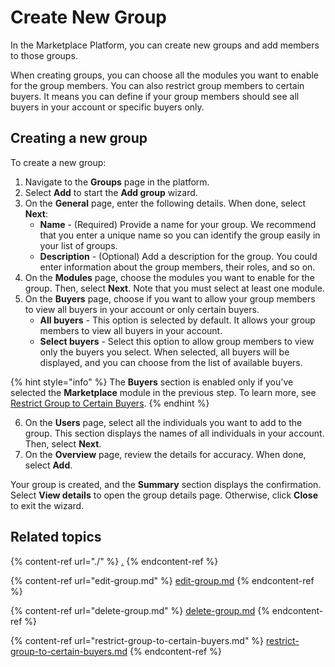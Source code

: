 # Create New Group

In the Marketplace Platform, you can create new groups and add members to those groups.

When creating groups, you can choose all the modules you want to enable for the group members. You can also restrict group members to certain buyers. It means you can define if your group members should see all buyers in your account or specific buyers only.&#x20;

## Creating a new group

To create a new group:

1. Navigate to the **Groups** page in the platform.&#x20;
2. Select **Add** to start the **Add group** wizard.
3. On the **General** page, enter the following details. When done, select **Next**:
   * **Name** - (Required) Provide a name for your group. We recommend that you enter a unique name so you can identify the group easily in your list of groups.
   * **Description** - (Optional) Add a description for the group. You could enter information about the group members, their roles, and so on. &#x20;
4. On the **Modules** page, choose the modules you want to enable for the group. Then, select **Next**. Note that you must select at least one module.
5. On the **Buyers** page, choose if you want to allow your group members to view all buyers in your account or only certain buyers.&#x20;
   * **All buyers** - This option is selected by default. It allows your group members to view all buyers in your account.
   * **Select buyers** - Select this option to allow group members to view only the buyers you select. When selected, all buyers will be displayed, and you can choose from the list of available buyers.

{% hint style="info" %}
The **Buyers** section is enabled only if you've selected the **Marketplace** module in the previous step. To learn more, see [Restrict Group to Certain Buyers](restrict-group-to-certain-buyers.md).
{% endhint %}

6. On the **Users** page, select all the individuals you want to add to the group. This section displays the names of all individuals in your account. Then, select **Next**.&#x20;
7. On the **Overview** page, review the details for accuracy. When done, select **Add**.&#x20;

Your group is created, and the **Summary** section displays the confirmation. Select **View details** to open the group details page. Otherwise, click **Close** to exit the wizard.

## Related topics

{% content-ref url="./" %}
[.](./)
{% endcontent-ref %}

{% content-ref url="edit-group.md" %}
[edit-group.md](edit-group.md)
{% endcontent-ref %}

{% content-ref url="delete-group.md" %}
[delete-group.md](delete-group.md)
{% endcontent-ref %}

{% content-ref url="restrict-group-to-certain-buyers.md" %}
[restrict-group-to-certain-buyers.md](restrict-group-to-certain-buyers.md)
{% endcontent-ref %}
